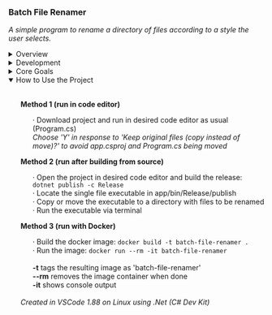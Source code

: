 ### Batch File Renamer
<i>A simple program to rename a directory of files according to a style the user selects.</i>

<details>
    <summary>Overview</summary>
    <ul><br>
        A recent migration from Windows to Linux inspired a change in preference towards file naming conventions, and a program that could quickly update the filenames of an entire directory of files seemed like a good project to refine C# competency outside of game development. The aim of this project is thus to gain practical experience working with files in .NET, as well as improve techniques for designing program infrastructure.
        <br><br>
		This program is intended to provide the user with the ability to rename a given directory of files according to one of three styles: all words lowercased, all words uppercased, or first letter of each word uppercased. The user can optionally choose the way spacing between words is handled, choosing from white space, dash, or underscore.
        <br><br>
        Currently, the program operates in the directory of the executable, necessitating physically moving the executable to the directory desired to be updated. File updating is handled in one of two ways: making a copy of the files or moving them, respectively using File.Copy() or File.Move(). In either case, the program will utilize a directory named 'updated files' in the same directory as the executable. This directory is automatically created if it does not exist. Files with matching filename paths already in the updated files directory will be skipped.
        <br><br>
        Upon obtaining responses to a succession of prompts designed to customize the output, a final summary of requested operations is displayed to the user before they commit to the changes. Cancellation and escaping back to the main menu can be done right after selecting an option from the menu, and right before committing final changes.
        <br><br>
        A list of changes to the filenames will be printed to the console during execution of the requested tasks, followed by a final completion notification and prompt to return to the main menu. While tasks are executed in the directory of the program's executable, those same tasks are not performed on the actual executable file itself.
    </ul><br>
</details>

<details>
    <summary>Development</summary>
    <ul><br>
        This project originally started with an MVC structure to provide a baseline architecture to work from and keep logic and data separate. However, as the project grew, a request system was introduced, which altered the program flow and necessitated a reevaluation of the overall project structure.
        <br><br>
        As the existence of model, view, and controller classes became more of a forced compliance to an architecture rather than a structure to guide development, the classes were removed or transitioned to designations that seemed more practical.
        <br><br>
        Thus the project evolved around use of a simplified synchronous pipeline, which takes incoming requests as a request id enum along with generic data, wraps them in a Request class instance, adds that instance to a list, then passes the id and data back to a handler class one at a time. 
        <br><br>
        Early on, a key design decision was to have all print statements kept in a single database collection and accessible via keyword enum. This added abstraction helped to keep program elements organized and easier to read without having lots of console statements crowding the logic flow.
        <br><br>
        A rudimentary state machine to assist in basic flow control was later added, but later review of the project's practical needs revealed that a state machine wasn't really necessary, considering that there were only two basic states: waiting on user input and the near instantanous processing of final execution. The state machine structure was therefore removed and replaced with a boolean to work with the process method, allowing console input/parsing when true.
        <br><br>
        At a certain point, the main program loop was greatly simplified by moving all lower level logic into either the request processing class or the request handler class, resulting in a while loop that called a Process() method in each class as long as a Continue boolean was true in the handler class. This allowed the program's higher level nature to be easily observed and understood, and all but eliminated yet another potential place for unintended runtime errors.
        <br><br>
        In general, it could be said that the infrastructure developed alongside this project was at times overkill considering the simple nature of its tasks, but there was never a point where the architecture itself became an obstacle that could not quickly be overcome by simplifying, using a different approach, or remolding it to the immediate needs of the system.
        <br><br>
        Overall, the design path of this project offered fresh, exciting, and interesting challenges, as well as a chance to build a system from the ground up while experimenting with various architecture outside of the framework of a game engine.
    </ul><br>
</details>

<details>
    <summary>Core Goals</summary>
    <ul><br>
        · Demonstrate general competency with C# in a .NET console environment
        <br>
        · Demonstrate knowledge of practices for successful integration with version control and docker
        <br>
        · Demonstrate abilities regarding refactoring and iteration
        <br>
        · Experiment with and improve techniques regarding decoupling and project structuring
        <br>
    </ul><br>
</details>

<details open>
    <summary>How to Use the Project</summary>
    <ul>
        <br><b>Method 1 (run in code editor)</b><br>
        <ul>
            · Download project and run in desired code editor as usual (Program.cs)
            <br><i>Choose 'Y' in response to 'Keep original files (copy instead of move)?' to avoid app.csproj and Program.cs being moved</i>
        </ul>
    </ul>
    <ul>
        <b>Method 2 (run after building from source)</b><br>
        <ul>
            · Open the project in desired code editor and build the release: <code>dotnet publish -c Release</code>
            <br>· Locate the single file executable in app/bin/Release/publish
            <br>· Copy or move the executable to a directory with files to be renamed
            <br>· Run the executable via terminal
        </ul>
    </ul>
    <ul>
        <b>Method 3 (run with Docker)</b><br>
        <ul>
			· Build the docker image: <code>docker build -t batch-file-renamer .</code>
			<br>· Run the image: <code>docker run --rm -it batch-file-renamer</code>
			<br>
			<br><b>-t</b> tags the resulting image as 'batch-file-renamer'
			<br><b>--rm</b> removes the image container when done
			<br><b>-it</b> shows console output
			<br>
		</ul>
        <br><i>Created in VSCode 1.88 on Linux using .Net (C# Dev Kit)</i>
    </ul>
</details>
